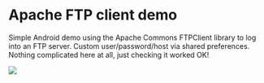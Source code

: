 # Apache FTP client demo

Simple Android demo using the Apache Commons FTPClient library to log into
an FTP server. Custom user/password/host via shared preferences. Nothing 
complicated here at all, just checking it worked OK!

![](http://i.imgur.com/b55hS76l.png)
